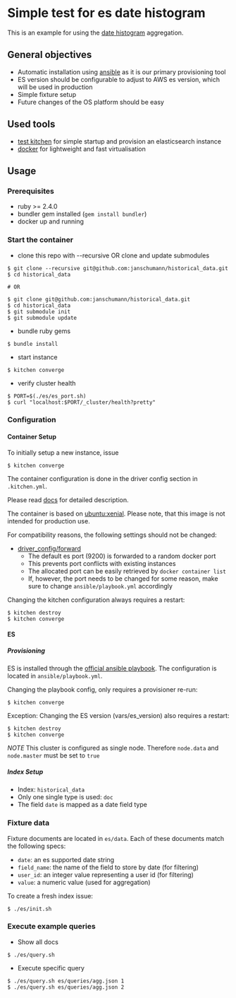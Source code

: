 # Simple test for es date histogram

This is an example for using the [date histogram](https://www.elastic.co/guide/en/elasticsearch/reference/5.5/search-aggregations-bucket-datehistogram-aggregation.html) aggregation.

## General objectives

- Automatic installation using [ansible](https://www.ansible.com) as it is
our primary provisioning tool
- ES version should be configurable to adjust to AWS es version, which will be
used in production
- Simple fixture setup
- Future changes of the OS platform should be easy

## Used tools

- [test kitchen](http://kitchen.ci) for simple startup and provision an
elasticsearch instance
- [docker](https://www.docker.com) for lightweight and fast virtualisation

## Usage

### Prerequisites

- ruby >= 2.4.0
- bundler gem installed (`gem install bundler`)
- docker up and running

### Start the container

- clone this repo with --recursive OR clone and update submodules
```
$ git clone --recursive git@github.com:janschumann/historical_data.git
$ cd historical_data

# OR

$ git clone git@github.com:janschumann/historical_data.git
$ cd historical_data
$ git submodule init
$ git submodule update
```
- bundle ruby gems
```
$ bundle install
```
- start instance
```
$ kitchen converge
```
- verify cluster health
```
$ PORT=$(./es/es_port.sh)
$ curl "localhost:$PORT/_cluster/health?pretty"
```

### Configuration

#### Container Setup

To initially setup a new instance, issue
```
$ kitchen converge
```

The container configuration is done in the driver config section in
`.kitchen.yml`.

Please read [docs](https://github.com/test-kitchen/kitchen-docker) for detailed
description.

The container is based on
[ubuntu:xenial](https://hub.docker.com/r/library/ubuntu/). Please note, that
this image is not intended for production use.

For compatibility reasons, the following settings should not be changed:
- [driver_config/forward](https://github.com/test-kitchen/kitchen-docker#forward)
  - The default es port (9200) is forwarded to a random docker port
  - This prevents port conflicts with existing instances
  - The allocated port can be easily retrieved by `docker container list`
  - If, however, the port needs to be changed for some reason, make sure to
  change `ansible/playbook.yml` accordingly

Changing the kitchen configuration always requires a restart:
```
$ kitchen destroy
$ kitchen converge
```

#### ES

##### Provisioning

ES is installed through the [official ansible playbook](https://github.com/elastic/ansible-elasticsearch).
The configuration is located in `ansible/playbook.yml`.

Changing the playbook config, only requires a provisioner re-run:
```
$ kitchen converge
```

Exception: Changing the ES version (vars/es_version) also requires a restart:
```
$ kitchen destroy
$ kitchen converge
```

*NOTE* This cluster is configured as single node. Therefore `node.data` and `node.master` must be set to `true`


##### Index Setup

- Index: `historical_data`
- Only one single type is used: `doc`
- The field `date` is mapped as a date field type

### Fixture data

Fixture documents are located in `es/data`. Each of these documents match the
following specs:
- `date`: an es supported date string
- `field_name`: the name of the field to store by date (for filtering)
- `user_id`: an integer value representing a user id (for filtering)
- `value`: a numeric value (used for aggregation)

To create a fresh index issue:
```
$ ./es/init.sh
```

### Execute example queries

- Show all docs
```
$ ./es/query.sh
```
- Execute specific query
```
$ ./es/query.sh es/queries/agg.json 1
$ ./es/query.sh es/queries/agg.json 2
```
